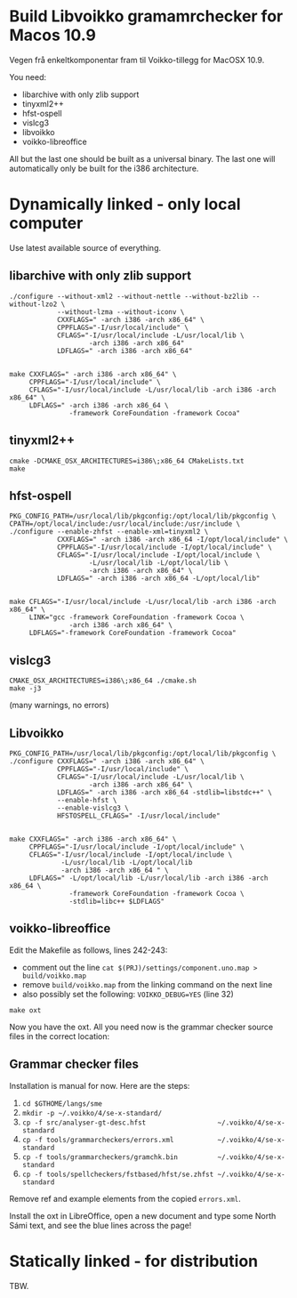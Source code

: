 # Build Libvoikko gramamrchecker for Macos 10.9

Vegen frå enkeltkomponentar fram til Voikko-tillegg for MacOSX 10.9.


You need:
* libarchive with only zlib support
* tinyxml2++
* hfst-ospell
* vislcg3
* libvoikko
* voikko-libreoffice


All but the last one should be built as a universal binary. The last one will
automatically only be built for the i386 architecture.


# Dynamically linked - only local computer


Use latest available source of everything.


## libarchive with only zlib support


```
./configure --without-xml2 --without-nettle --without-bz2lib --without-lzo2 \
            --without-lzma --without-iconv \
            CXXFLAGS=" -arch i386 -arch x86_64" \
            CPPFLAGS="-I/usr/local/include" \
            CFLAGS="-I/usr/local/include -L/usr/local/lib \
                    -arch i386 -arch x86_64"
            LDFLAGS=" -arch i386 -arch x86_64"


make CXXFLAGS=" -arch i386 -arch x86_64" \
     CPPFLAGS="-I/usr/local/include" \
     CFLAGS="-I/usr/local/include -L/usr/local/lib -arch i386 -arch x86_64" \
     LDFLAGS=" -arch i386 -arch x86_64 \
               -framework CoreFoundation -framework Cocoa"
```


## tinyxml2++


```
cmake -DCMAKE_OSX_ARCHITECTURES=i386\;x86_64 CMakeLists.txt
make
```


## hfst-ospell


```
PKG_CONFIG_PATH=/usr/local/lib/pkgconfig:/opt/local/lib/pkgconfig \
CPATH=/opt/local/include:/usr/local/include:/usr/include \
./configure --enable-zhfst --enable-xml=tinyxml2 \
            CXXFLAGS=" -arch i386 -arch x86_64 -I/opt/local/include" \
            CPPFLAGS="-I/usr/local/include -I/opt/local/include" \
            CFLAGS="-I/usr/local/include -I/opt/local/include \
                    -L/usr/local/lib -L/opt/local/lib \
                    -arch i386 -arch x86_64" \
            LDFLAGS=" -arch i386 -arch x86_64 -L/opt/local/lib"


make CFLAGS="-I/usr/local/include -L/usr/local/lib -arch i386 -arch x86_64" \
     LINK="gcc -framework CoreFoundation -framework Cocoa \
               -arch i386 -arch x86_64" \
     LDFLAGS="-framework CoreFoundation -framework Cocoa"
```


## vislcg3


```
CMAKE_OSX_ARCHITECTURES=i386\;x86_64 ./cmake.sh
make -j3
```


(many warnings, no errors)


## Libvoikko


```
PKG_CONFIG_PATH=/usr/local/lib/pkgconfig:/opt/local/lib/pkgconfig \
./configure CXXFLAGS=" -arch i386 -arch x86_64" \
            CPPFLAGS="-I/usr/local/include" \
            CFLAGS="-I/usr/local/include -L/usr/local/lib \
                    -arch i386 -arch x86_64" \
            LDFLAGS=" -arch i386 -arch x86_64 -stdlib=libstdc++" \
            --enable-hfst \
            --enable-vislcg3 \
            HFSTOSPELL_CFLAGS=" -I/usr/local/include"


make CXXFLAGS=" -arch i386 -arch x86_64" \
     CPPFLAGS="-I/usr/local/include -I/opt/local/include" \
     CFLAGS="-I/usr/local/include -I/opt/local/include \
             -L/usr/local/lib -L/opt/local/lib 
             -arch i386 -arch x86_64 " \
     LDFLAGS=" -L/opt/local/lib -L/usr/local/lib -arch i386 -arch x86_64 \
               -framework CoreFoundation -framework Cocoa \
               -stdlib=libc++ $LDFLAGS"
```


## voikko-libreoffice


Edit the Makefile as follows, lines 242-243:
* comment out the line
  `cat $(PRJ)/settings/component.uno.map > build/voikko.map`
* remove `build/voikko.map` from the linking command on the next line
* also possibly set the following: `VOIKKO_DEBUG=YES` (line 32)


```
make oxt
```


Now you have the oxt. All you need now is the grammar checker source files in
the correct location:


## Grammar checker files


Installation is manual for now. Here are the steps:


1. `cd $GTHOME/langs/sme`
1. `mkdir -p ~/.voikko/4/se-x-standard/`
1. `cp -f src/analyser-gt-desc.hfst                  ~/.voikko/4/se-x-standard`
1. `cp -f tools/grammarcheckers/errors.xml           ~/.voikko/4/se-x-standard`
1. `cp -f tools/grammarcheckers/gramchk.bin          ~/.voikko/4/se-x-standard`
1. `cp -f tools/spellcheckers/fstbased/hfst/se.zhfst ~/.voikko/4/se-x-standard`


Remove ref and example elements from the copied `errors.xml`.


Install the oxt in LibreOffice, open a new document and type some North Sámi
text, and see the blue lines across the page!


# Statically linked - for distribution


TBW.
